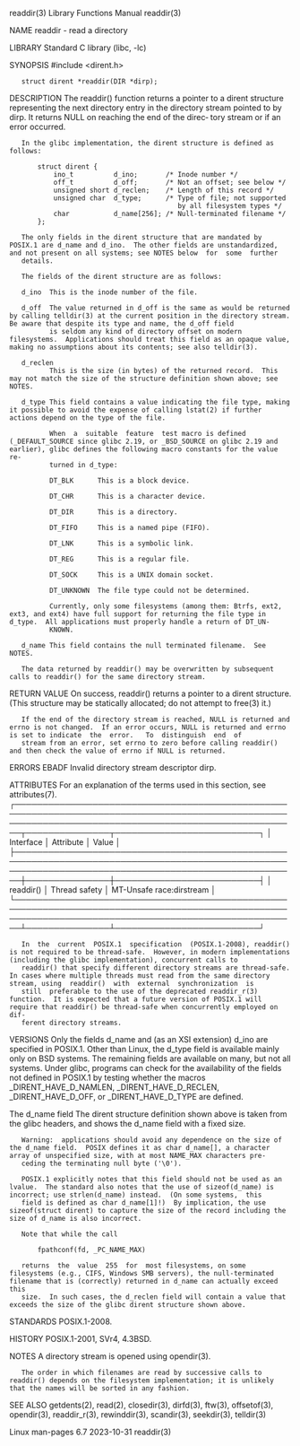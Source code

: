 readdir(3)                                                                                Library Functions Manual                                                                               readdir(3)

NAME
       readdir - read a directory

LIBRARY
       Standard C library (libc, -lc)

SYNOPSIS
       #include <dirent.h>

       struct dirent *readdir(DIR *dirp);

DESCRIPTION
       The  readdir() function returns a pointer to a dirent structure representing the next directory entry in the directory stream pointed to by dirp.  It returns NULL on reaching the end of the direc‐
       tory stream or if an error occurred.

       In the glibc implementation, the dirent structure is defined as follows:

           struct dirent {
               ino_t          d_ino;       /* Inode number */
               off_t          d_off;       /* Not an offset; see below */
               unsigned short d_reclen;    /* Length of this record */
               unsigned char  d_type;      /* Type of file; not supported
                                              by all filesystem types */
               char           d_name[256]; /* Null-terminated filename */
           };

       The only fields in the dirent structure that are mandated by POSIX.1 are d_name and d_ino.  The other fields are unstandardized, and not present on all systems; see NOTES below  for  some  further
       details.

       The fields of the dirent structure are as follows:

       d_ino  This is the inode number of the file.

       d_off  The value returned in d_off is the same as would be returned by calling telldir(3) at the current position in the directory stream.  Be aware that despite its type and name, the d_off field
              is seldom any kind of directory offset on modern filesystems.  Applications should treat this field as an opaque value, making no assumptions about its contents; see also telldir(3).

       d_reclen
              This is the size (in bytes) of the returned record.  This may not match the size of the structure definition shown above; see NOTES.

       d_type This field contains a value indicating the file type, making it possible to avoid the expense of calling lstat(2) if further actions depend on the type of the file.

              When  a  suitable  feature  test macro is defined (_DEFAULT_SOURCE since glibc 2.19, or _BSD_SOURCE on glibc 2.19 and earlier), glibc defines the following macro constants for the value re‐
              turned in d_type:

              DT_BLK      This is a block device.

              DT_CHR      This is a character device.

              DT_DIR      This is a directory.

              DT_FIFO     This is a named pipe (FIFO).

              DT_LNK      This is a symbolic link.

              DT_REG      This is a regular file.

              DT_SOCK     This is a UNIX domain socket.

              DT_UNKNOWN  The file type could not be determined.

              Currently, only some filesystems (among them: Btrfs, ext2, ext3, and ext4) have full support for returning the file type in d_type.  All applications must properly handle a return of DT_UN‐
              KNOWN.

       d_name This field contains the null terminated filename.  See NOTES.

       The data returned by readdir() may be overwritten by subsequent calls to readdir() for the same directory stream.

RETURN VALUE
       On success, readdir() returns a pointer to a dirent structure.  (This structure may be statically allocated; do not attempt to free(3) it.)

       If the end of the directory stream is reached, NULL is returned and errno is not changed.  If an error occurs, NULL is returned and errno is set to indicate  the  error.   To  distinguish  end  of
       stream from an error, set errno to zero before calling readdir() and then check the value of errno if NULL is returned.

ERRORS
       EBADF  Invalid directory stream descriptor dirp.

ATTRIBUTES
       For an explanation of the terms used in this section, see attributes(7).
       ┌───────────────────────────────────────────────────────────────────────────────────────────────────────────────────────────────────────────────────────┬───────────────┬──────────────────────────┐
       │ Interface                                                                                                                                             │ Attribute     │ Value                    │
       ├───────────────────────────────────────────────────────────────────────────────────────────────────────────────────────────────────────────────────────┼───────────────┼──────────────────────────┤
       │ readdir()                                                                                                                                             │ Thread safety │ MT-Unsafe race:dirstream │
       └───────────────────────────────────────────────────────────────────────────────────────────────────────────────────────────────────────────────────────┴───────────────┴──────────────────────────┘

       In  the  current  POSIX.1  specification  (POSIX.1-2008), readdir() is not required to be thread-safe.  However, in modern implementations (including the glibc implementation), concurrent calls to
       readdir() that specify different directory streams are thread-safe.  In cases where multiple threads must read from the same directory stream, using  readdir()  with  external  synchronization  is
       still  preferable to the use of the deprecated readdir_r(3) function.  It is expected that a future version of POSIX.1 will require that readdir() be thread-safe when concurrently employed on dif‐
       ferent directory streams.

VERSIONS
       Only the fields d_name and (as an XSI extension) d_ino are specified in POSIX.1.  Other than Linux, the d_type field is available mainly only on BSD systems.  The remaining fields are available on
       many, but not all systems.  Under glibc, programs can check for the availability of the fields not defined in POSIX.1 by testing whether the  macros  _DIRENT_HAVE_D_NAMLEN,  _DIRENT_HAVE_D_RECLEN,
       _DIRENT_HAVE_D_OFF, or _DIRENT_HAVE_D_TYPE are defined.

   The d_name field
       The dirent structure definition shown above is taken from the glibc headers, and shows the d_name field with a fixed size.

       Warning:  applications should avoid any dependence on the size of the d_name field.  POSIX defines it as char d_name[], a character array of unspecified size, with at most NAME_MAX characters pre‐
       ceding the terminating null byte ('\0').

       POSIX.1 explicitly notes that this field should not be used as an lvalue.  The standard also notes that the use of sizeof(d_name) is incorrect; use strlen(d_name) instead.  (On some systems,  this
       field is defined as char d_name[1]!)  By implication, the use sizeof(struct dirent) to capture the size of the record including the size of d_name is also incorrect.

       Note that while the call

           fpathconf(fd, _PC_NAME_MAX)

       returns  the  value  255  for  most filesystems, on some filesystems (e.g., CIFS, Windows SMB servers), the null-terminated filename that is (correctly) returned in d_name can actually exceed this
       size.  In such cases, the d_reclen field will contain a value that exceeds the size of the glibc dirent structure shown above.

STANDARDS
       POSIX.1-2008.

HISTORY
       POSIX.1-2001, SVr4, 4.3BSD.

NOTES
       A directory stream is opened using opendir(3).

       The order in which filenames are read by successive calls to readdir() depends on the filesystem implementation; it is unlikely that the names will be sorted in any fashion.

SEE ALSO
       getdents(2), read(2), closedir(3), dirfd(3), ftw(3), offsetof(3), opendir(3), readdir_r(3), rewinddir(3), scandir(3), seekdir(3), telldir(3)

Linux man-pages 6.7                                                                              2023-10-31                                                                                      readdir(3)
